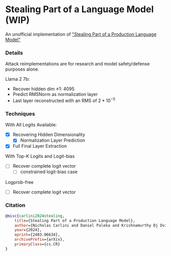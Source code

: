 # Stealing Part of a Language Model (WIP)
An unofficial implementation of ["Stealing Part of a Production Language Model"](https://arxiv.org/abs/2403.06634)

### Details
Attack reimplementations are for research and model safety/defense purposes alone.

Llama 2 7b:
- Recover hidden dim $\pm 1$: 4095
- Predict RMSNorm as normalization layer
- Last layer reconstructed with an RMS of $2 * 10^{-5}$

### Techniques
With All Logits Available:
- [x] Recovering Hidden Dimensionality
    - [x] Normalization Layer Prediction
- [x] Full Final Layer Extraction

With Top-K Logits and Logit-bias
- [ ] Recover complete logit vector
    - [ ] constrained logit-bias case

Logprob-free
- [ ] Recover complete logit vector


### Citation
```bibtex
@misc{carlini2024stealing,
    title={Stealing Part of a Production Language Model}, 
    author={Nicholas Carlini and Daniel Paleka and Krishnamurthy Dj Dvijotham and Thomas Steinke and Jonathan Hayase and A. Feder Cooper and Katherine Lee and Matthew Jagielski and Milad Nasr and Arthur Conmy and Eric Wallace and David Rolnick and Florian Tramèr},
    year={2024},
    eprint={2403.06634},
    archivePrefix={arXiv},
    primaryClass={cs.CR}
}
```
